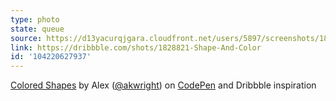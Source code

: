 ```yaml
---
type: photo
state: queue
source: https://d13yacurqjgara.cloudfront.net/users/5897/screenshots/1828821/artboard.png
link: https://dribbble.com/shots/1828821-Shape-And-Color
id: '104220627937'
---
```

<p data-height="332" data-theme-id="6516" data-slug-hash="empWdR" data-default-tab="result" data-user="akwright" class='codepen'><a href='http://codepen.io/akwright/pen/empWdR/'>Colored Shapes</a> by Alex (<a href='http://codepen.io/akwright'>@akwright</a>) on <a href='http://codepen.io'>CodePen</a> and Dribbble inspiration</p>
